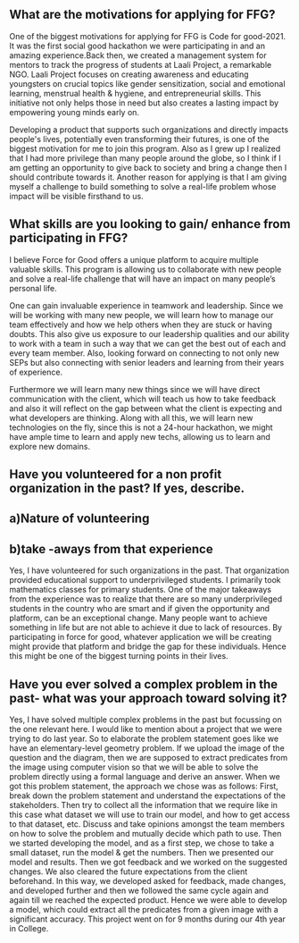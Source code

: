 ## What are the motivations for applying for FFG?

One of the biggest motivations for applying for FFG is Code for good-2021. It was the first social good hackathon we were participating in and an amazing experience.Back then, we created a management system for mentors to track the progress of students at Laali Project, a remarkable NGO. Laali Project focuses on creating awareness and educating youngsters on crucial topics like gender sensitization, social and emotional learning, menstrual health & hygiene, and entrepreneurial skills. This initiative not only helps those in need but also creates a lasting impact by empowering young minds early on.

Developing a product that supports such organizations and directly impacts people's lives, potentially even transforming their futures, is one of the biggest motivation for me to join this program. Also as I grew up I realized that I had more privilege than many people around the globe, so I think if I am getting an opportunity to give back to society and bring a  change then I should contribute towards it. 
Another reason for applying is that I am giving myself a challenge to build something to solve a real-life problem whose impact will be visible firsthand to us.



## What skills are you looking to gain/ enhance from participating in FFG?
I believe Force for Good offers a unique platform to acquire multiple valuable skills. This program is allowing us to collaborate with new people and solve a real-life challenge that will have an impact on many people’s personal life.

One can gain  invaluable experience in teamwork and leadership. Since we will be working with many new people, we will learn how to manage our team effectively and how we help others when they are stuck or having doubts. This also give us exposure to our leadership qualities and our ability to work with a team in such a way that we can get the best out of each and every team member.
Also, looking forward on connecting to not only new SEPs but also connecting with senior leaders and learning from their years of experience. 

Furthermore we will learn many new things since we will have direct communication with the client, which will teach us how to take feedback and also it will reflect on the gap between what the client is expecting and what developers are thinking.
Along with all this, we will learn new technologies on the fly, since this is not a 24-hour hackathon, we might have ample time to learn and apply new techs, allowing us to learn and explore new domains.



## Have you volunteered for a non profit organization in the past? If yes, describe.
## a)Nature of volunteering
 ## b)take -aways from that experience

Yes, I have volunteered for such organizations in the past. That organization provided educational support to underprivileged students. I primarily took mathematics classes for primary students.
One of the major takeaways from the experience was to realize that there are so many underprivileged students in the country who are smart and if given the opportunity and platform, can be an exceptional change.
Many people want to achieve something in life but are not able to achieve it due to lack of resources. By participating in force for good, whatever application we will be creating might provide that platform and bridge the gap for these individuals. Hence this might be one of the biggest turning points in their lives. 




## Have you ever solved a complex problem in the past- what was your approach toward solving it?

Yes, I have solved multiple complex problems in the past but focussing on the one relevant here. I would like to mention about a project that we were trying to do last year. So to elaborate the problem statement goes like we have an elementary-level geometry problem. If we upload the image of the question and the diagram, then we are supposed to extract predicates from the image using computer vision so that we will be able to solve the problem directly using a formal language and derive an answer. 
When we got this problem statement, the approach we chose was as follows:
First, break down the problem statement and understand the expectations of the stakeholders.
Then try to collect all the information that we require like in this case what dataset we will use to train our model, and how to get access to that dataset, etc.
Discuss and take opinions amongst the team members on how to solve the problem and mutually decide which path to use. 
Then we started developing the model, and as a first step, we chose to take a small dataset, run the model & get the numbers. Then we presented our model and results.
Then we got feedback and we worked on the suggested changes. We also cleared the future expectations from the client beforehand.
In this way, we developed asked for feedback, made changes, and developed further and then we followed the same cycle again and again till we reached the expected product. Hence we were able to develop a model, which could extract all the predicates from a given image with a significant accuracy. This project went on for 9 months during our 4th year in College.

